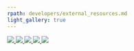 ```yaml
---
rpath: developers/external_resources.md
light_gallery: true
---
```


<div id="video-gallery" class="gallery">
  <a href="https://www.youtube.com/watch?v=DppLQ-KQA68">
    <img src="//img.youtube.com/vi/DppLQ-KQA68/default.jpg">
  </a>
  <a href="https://youtu.be/EfJcYi1MNBg">
    <img src="//img.youtube.com/vi/EfJcYi1MNBg/default.jpg">
  </a>
  <a href="https://www.youtube.com/watch?v=gcbfb_Mteo4">
    <img src="//img.youtube.com/vi/gcbfb_Mteo4/default.jpg">
  </a>
  <a href="https://youtu.be/UNlRHw9Avvw">
    <img src="//img.youtube.com/vi/UNlRHw9Avvw/default.jpg">
  </a>
  <a href="https://youtu.be/j9z4AJIx40M">
    <img src="//img.youtube.com/vi/j9z4AJIx40M/default.jpg">
  </a>
</div>

<script>
$(function() {
    // Automatic video thumbnails
    //$('#video-gallery').lightGallery();
    $('#video-gallery').lightGallery({
        loadYoutubeThumbnail: true,
        youtubeThumbSize: 'default',
        loadVimeoThumbnail: true,
        vimeoThumbSize: 'thumbnail_medium'
    }); 
});
</script>
